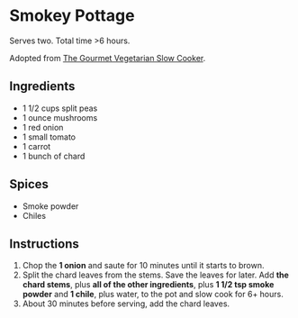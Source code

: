 # Smokey Pottage

Serves two. Total time >6 hours.

Adopted from [The Gourmet Vegetarian Slow Cooker](https://www.amazon.com/Gourmet-Vegetarian-Slow-Cooker-Sophisticated/dp/158008074X).

## Ingredients

- 1 1/2 cups split peas
- 1 ounce mushrooms
- 1 red onion
- 1 small tomato
- 1 carrot
- 1 bunch of chard

## Spices

- Smoke powder
- Chiles

## Instructions

1. Chop the **1 onion** and saute for 10 minutes until it starts to brown.
2. Split the chard leaves from the stems. Save the leaves for later. Add **the
   chard stems**, plus **all of the other ingredients**, plus **1 1/2 tsp smoke
   powder** and **1 chile**, plus water, to the pot and slow cook for 6+ hours.
3. About 30 minutes before serving, add the chard leaves.

